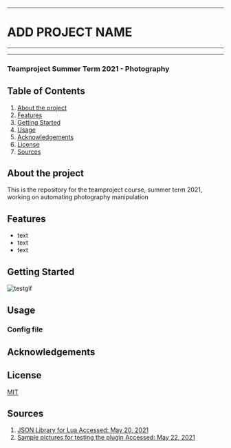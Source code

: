***
# ADD PROJECT NAME
***
***

### Teamproject Summer Term 2021 - Photography


## Table of Contents
1. [About the project](#about-the-project)
2. [Features](#features)
4. [Getting Started](#setup)
5. [Usage](#usage)
6. [Acknowledgements](#acknowledgements)
7. [License](#license)
8. [Sources](#sources)

## About the project 

This is the repository for the teamproject course, summer term 2021, working on automating photography manipulation

## Features
* text
* text
* text


## Getting Started
![testgif](https://user-images.githubusercontent.com/69016207/120100932-aa5b1e80-c143-11eb-814e-9273eefd4652.gif)


## Usage

### Config file

## Acknowledgements

## License
[MIT](https://choosealicense.com/licenses/mit/)

## Sources
1. [JSON Library for Lua Accessed: May 20, 2021](https://github.com/rxi/json.lua/blob/master/json.lua)
2. [Sample pictures for testing the plugin Accessed: May 22, 2021](https://pixabay.com/de/)
